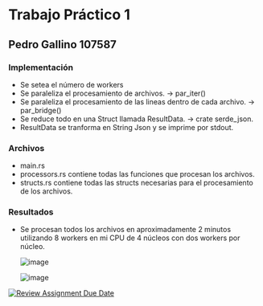 # Trabajo Práctico 1
## Pedro Gallino 107587

### Implementación

* Se setea el número de workers
* Se paraleliza el procesamiento de archivos. -> par_iter()
* Se paraleliza el procesamiento de las lineas dentro de cada archivo. -> par_bridge()
* Se reduce todo en una Struct llamada ResultData. -> crate serde_json.
* ResultData se tranforma en String Json y se imprime por stdout.

### Archivos
 * main.rs
 * processors.rs contiene todas las funciones que procesan los archivos.
 * structs.rs contiene todas las structs necesarias para el procesamiento de los archivos.

### Resultados

* Se procesan todos los archivos en aproximadamente 2 minutos utilizando 8 workers en mi CPU de 4 núcleos con dos workers por núcleo.

  ![image](https://github.com/concurrentes-fiuba/2024-1c-tp1-pgallino/assets/90009211/bc913f00-3651-41cd-8bcb-14d0bf5a8047)

  ![image](https://github.com/concurrentes-fiuba/2024-1c-tp1-pgallino/assets/90009211/ec787cc8-a76e-4333-8ab1-b0f1f1e10bd6)



[![Review Assignment Due Date](https://classroom.github.com/assets/deadline-readme-button-24ddc0f5d75046c5622901739e7c5dd533143b0c8e959d652212380cedb1ea36.svg)](https://classroom.github.com/a/VqwN-ppG)
